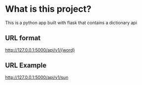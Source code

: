# What is this project?

This is a python app built with flask that contains a dictionary api

## URL format
http://127.0.0.1:5000/api/v1/{word}

## URL Example
http://127.0.0.1:5000/api/v1/sun